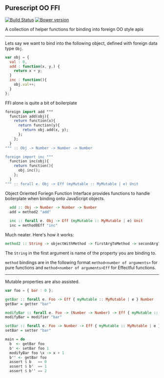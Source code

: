 ## Purescript OO FFI
[![Build Status](https://travis-ci.org/CapillarySoftware/purescript-oo-ffi.svg?branch=master)](https://travis-ci.org/CapillarySoftware/purescript-oo-ffi)
[![Bower version](https://badge.fury.io/bo/purescript-oo-ffi.svg)](http://badge.fury.io/bo/purescript-oo-ffi)

A collection of helper functions for binding into foreign OO style apis

---

Lets say we want to bind into the following object, defined with foreign data type `Obj`.
```javascript
var obj = {
  val : 0,
  add : function(x, y,) {
    return x + y;
  }
  inc : function(){
    obj.val++;
  }
};
```

FFI alone is quite a bit of boilerplate
```purescript
foreign import add """
  function add(obj){
    return function(x){
      return function(y){
        return obj.add(x, y);
      };
    };
  }
""" :: Obj -> Number -> Number -> Number

foreign import inc """
  function inc(obj){
    return function(){
      obj.inc();
    };
  }
""" :: forall e. Obj -> Eff (myMutable :: MyMutable | e) Unit
```

Object Oriented Foriegn Function Interface provides functions to 
handle boilerplate when binding onto JavaScript objects.

```purescript
  add :: Obj -> Number -> Number -> Number
  add = method2 "add"
  
  inc :: forall e. Obj -> Eff (myMutable :: MyMutable | e) Unit
  inc = method0Eff "inc"
```

Much neater. Here's how it works:

```purescript
method2 :: String -> objectWithMethod -> firstArgToMethod -> secondArgToMethod -> returnValue
```

The `String` in the first argument is name of the property you are binding to. 

`method` bindings are in the following format `method<number of arguments>` for pure functions and `method<number of arguments>Eff` for Effectful functions.

---

Mutable properties are also assisted.

```javascript
var foo = { bar : 0 };
```

```purescript
getBar :: forall e. Foo -> Eff { myMutable :: MyMutable | e } Number
getBar = getter "bar"

modifyBar :: forall e. Foo -> (Number -> Number) -> Eff { myMutable :: MyMutable | e } Number
modifyBar = modifier "bar"

setBar :: forall e. Foo -> Number -> Eff { myMutable :: MyMutable | e } Number
setBar = setter "bar"

main = do
  b  <- getBar foo
  b' <- setBar foo 1
  modifyBar foo \x -> x + 1
  b'' <- getBar foo
  assert $ b   == 0
  assert $ b'  == 1
  assert $ b'' == 2
```




